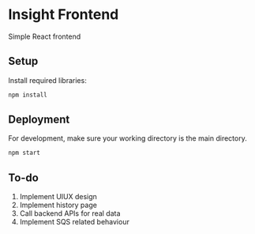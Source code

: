 # Insight Frontend

Simple React frontend

## Setup

Install required libraries:

```bash
npm install
```

## Deployment

For development, make sure your working directory is the main directory.

```bash
npm start
```

## To-do

1. Implement UIUX design
2. Implement history page
3. Call backend APIs for real data
4. Implement SQS related behaviour